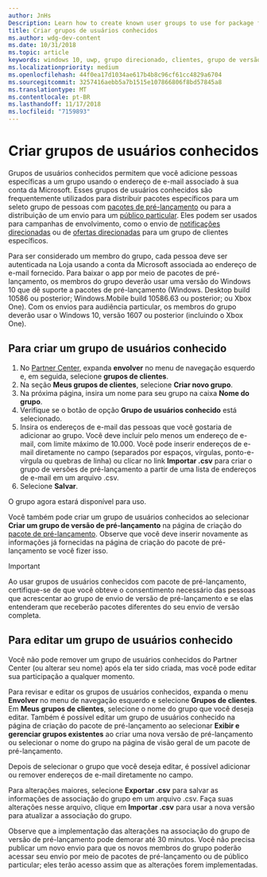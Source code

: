 ```yaml
---
author: JnHs
Description: Learn how to create known user groups to use for package flighting and more.
title: Criar grupos de usuários conhecidos
ms.author: wdg-dev-content
ms.date: 10/31/2018
ms.topic: article
keywords: windows 10, uwp, grupo direcionado, clientes, grupo de versão de pré-lançamento, grupos de usuários, usuários conhecidos
ms.localizationpriority: medium
ms.openlocfilehash: 44f0ea17d1034ae617b4b8c96cf61cc4829a6704
ms.sourcegitcommit: 3257416aebb5a7b1515e107866806f8bd57845a8
ms.translationtype: MT
ms.contentlocale: pt-BR
ms.lasthandoff: 11/17/2018
ms.locfileid: "7159893"
---
```

# <a name="create-known-user-groups"></a>Criar grupos de usuários conhecidos

Grupos de usuários conhecidos permitem que você adicione pessoas específicas a um grupo usando o endereço de e-mail associado à sua conta da Microsoft. Esses grupos de usuários conhecidos são frequentemente utilizados para distribuir pacotes específicos para um seleto grupo de pessoas com [pacotes de pré-lançamento](package-flights.md) ou para a distribuição de um envio para um [público particular](choose-visibility-options.md#audience). Eles podem ser usados para campanhas de envolvimento, como o envio de [notificações direcionadas](send-push-notifications-to-your-apps-customers.md) ou de [ofertas direcionadas](use-targeted-offers-to-maximize-engagement-and-conversions.md) para um grupo de clientes específicos.

Para ser considerado um membro do grupo, cada pessoa deve ser autenticada na Loja usando a conta da Microsoft associada ao endereço de e-mail fornecido. Para baixar o app por meio de pacotes de pré-lançamento, os membros do grupo deverão usar uma versão do Windows 10 que dê suporte a pacotes de pré-lançamento (Windows. Desktop build 10586 ou posterior; Windows.Mobile build 10586.63 ou posterior; ou Xbox One). Com os envios para audiência particular, os membros do grupo deverão usar o Windows 10, versão 1607 ou posterior (incluindo o Xbox One).

## <a name="to-create-a-known-user-group"></a>Para criar um grupo de usuários conhecido

1. No [Partner Center](https://partner.microsoft.com/dashboard), expanda **envolver** no menu de navegação esquerdo e, em seguida, selecione **grupos de clientes**. 
2. Na seção **Meus grupos de clientes**, selecione **Criar novo grupo**.
3. Na próxima página, insira um nome para seu grupo na caixa **Nome do grupo**.
4. Verifique se o botão de opção **Grupo de usuários conhecido** está selecionado.
5. Insira os endereços de e-mail das pessoas que você gostaria de adicionar ao grupo. Você deve incluir pelo menos um endereço de e-mail, com limite máximo de 10.000. Você pode inserir endereços de e-mail diretamente no campo (separados por espaços, vírgulas, ponto-e-vírgula ou quebras de linha) ou clicar no link **Importar .csv** para criar o grupo de versões de pré-lançamento a partir de uma lista de endereços de e-mail em um arquivo .csv.
6. Selecione **Salvar**.

O grupo agora estará disponível para uso.

Você também pode criar um grupo de usuários conhecidos ao selecionar **Criar um grupo de versão de pré-lançamento** na página de criação do [pacote de pré-lançamento](package-flights.md). Observe que você deve inserir novamente as informações já fornecidas na página de criação do pacote de pré-lançamento se você fizer isso.

> [!IMPORTANT]
> Ao usar grupos de usuários conhecidos com pacote de pré-lançamento, certifique-se de que você obteve o consentimento necessário das pessoas que acrescentar ao grupo de envio de versão de pré-lançamento e se elas entenderam que receberão pacotes diferentes do seu envio de versão completa. 

## <a name="to-edit-a-known-user-group"></a>Para editar um grupo de usuários conhecido

Você não pode remover um grupo de usuários conhecidos do Partner Center (ou alterar seu nome) após ela ter sido criada, mas você pode editar sua participação a qualquer momento.

Para revisar e editar os grupos de usuários conhecidos, expanda o menu **Envolver** no menu de navegação esquerdo e selecione **Grupos de clientes**. Em **Meus grupos de clientes**, selecione o nome do grupo que você deseja editar. Também é possível editar um grupo de usuários conhecido na página de criação do pacote de pré-lançamento ao selecionar **Exibir e gerenciar grupos existentes** ao criar uma nova versão de pré-lançamento ou selecionar o nome do grupo na página de visão geral de um pacote de pré-lançamento. 

Depois de selecionar o grupo que você deseja editar, é possível adicionar ou remover endereços de e-mail diretamente no campo.

Para alterações maiores, selecione **Exportar .csv** para salvar as informações de associação do grupo em um arquivo .csv. Faça suas alterações nesse arquivo, clique em **Importar .csv** para usar a nova versão para atualizar a associação do grupo.

Observe que a implementação das alterações na associação do grupo de versão de pré-lançamento pode demorar até 30 minutos. Você não precisa publicar um novo envio para que os novos membros do grupo poderão acessar seu envio por meio de pacotes de pré-lançamento ou de público particular; eles terão acesso assim que as alterações forem implementadas. 






